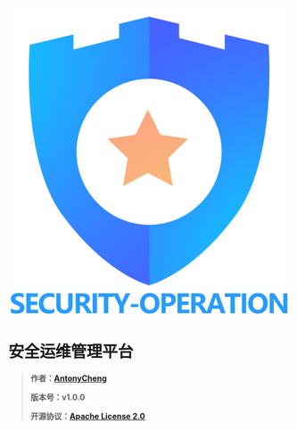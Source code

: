 <p align="center">
  <a href="https://github.com/AntonyCheng">
    <img alt="spring-boot-init-template logo" src="picture/logo/logo.png" title="logo"/>
  </a>
</p>

# 安全运维管理平台

> **作者：[AntonyCheng](https://github.com/AntonyCheng)**
>
> **版本号：v1.0.0**
>
> **开源协议：[Apache License 2.0](https://www.apache.org/licenses/LICENSE-2.0.html)**